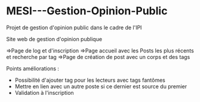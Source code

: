 # MESI---Gestion-Opinion-Public
Projet de gestion d'opinion public dans le cadre de l'IPI

Site web de gestion d'opinion publique

=>Page de log et d'inscription
=>Page accueil avec les Posts les plus récents et recherche par tag
=>Page de création de post avec un corps et des tags

Points améliorations :
- Possibilité d'ajouter tag pour les lecteurs avec tags fantômes
- Mettre en lien avec un autre poste si ce dernier est source du premier
- Validation à l'inscription
